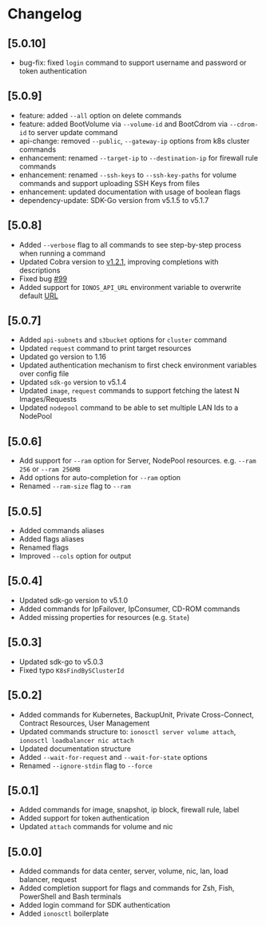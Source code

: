 # Changelog

## \[5.0.10\]

* bug-fix: fixed `login` command to support username and password or token authentication

## \[5.0.9\]

* feature: added `--all` option on delete commands
* feature: added BootVolume via `--volume-id` and BootCdrom via `--cdrom-id` to server update command
* api-change: removed `--public`, `--gateway-ip` options from k8s cluster commands
* enhancement: renamed `--target-ip` to `--destination-ip` for firewall rule commands
* enhancement: renamed `--ssh-keys` to `--ssh-key-paths` for volume commands and support uploading SSH Keys from files
* enhancement: updated documentation with usage of boolean flags
* dependency-update: SDK-Go version from v5.1.5 to v5.1.7

## \[5.0.8\]

* Added `--verbose` flag to all commands to see step-by-step process when running a command
* Updated Cobra version to [v1.2.1](https://github.com/spf13/cobra/releases/tag/v1.2.0), improving completions with descriptions
* Fixed bug [\#99](https://github.com/ionos-cloud/ionosctl/issues/99)
* Added support for `IONOS_API_URL` environment variable to overwrite default [URL](https://api.ionos.com)

## \[5.0.7\]

* Added `api-subnets` and `s3bucket` options for `cluster` command
* Updated `request` command to print target resources
* Updated go version to 1.16
* Updated authentication mechanism to first check environment variables over config file
* Updated `sdk-go` version to v5.1.4
* Updated `image`, `request` commands to support fetching the latest N Images/Requests
* Updated `nodepool` command to be able to set multiple LAN Ids to a NodePool

## \[5.0.6\]

* Add support for `--ram` option for Server, NodePool resources. e.g. `--ram 256` or `--ram 256MB`
* Add options for auto-completion for `--ram` option
* Renamed `--ram-size` flag to `--ram`

## \[5.0.5\]

* Added commands aliases
* Added flags aliases
* Renamed flags
* Improved `--cols` option for output

## \[5.0.4\]

* Updated sdk-go version to v5.1.0
* Added commands for IpFailover, IpConsumer, CD-ROM commands
* Added missing properties for resources \(e.g. `State`\)

## \[5.0.3\]

* Updated sdk-go to v5.0.3
* Fixed typo `K8sFindBySClusterId`

## \[5.0.2\]

* Added commands for Kubernetes, BackupUnit, Private Cross-Connect, Contract Resources, User Management
* Updated commands structure to: `ionosctl server volume attach`, `ionosctl loadbalancer nic attach`
* Updated documentation structure
* Added `--wait-for-request` and `--wait-for-state` options
* Renamed `--ignore-stdin` flag to `--force`

## \[5.0.1\]

* Added commands for image, snapshot, ip block, firewall rule, label
* Added support for token authentication
* Updated `attach` commands for volume and nic

## \[5.0.0\]

* Added commands for data center, server, volume, nic, lan, load balancer, request
* Added completion support for flags and commands for Zsh, Fish, PowerShell and Bash terminals
* Added login command for SDK authentication
* Added `ionosctl` boilerplate

